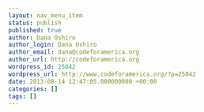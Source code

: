 ```yaml
---
layout: nav_menu_item
status: publish
published: true
author: Dana Oshiro
author_login: Dana Oshiro
author_email: dana@codeforamerica.org
author_url: http://codeforamerica.org
wordpress_id: 25042
wordpress_url: http://www.codeforamerica.org/?p=25042
date: 2013-08-14 12:47:05.000000000 +00:00
categories: []
tags: []
---
```

 
